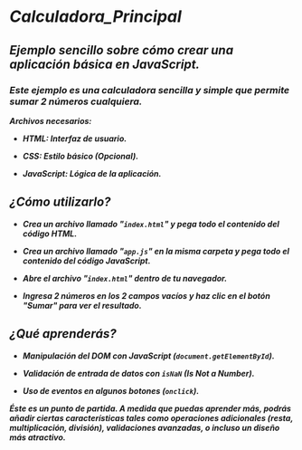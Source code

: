 # **_Calculadora_Principal_**

## **_Ejemplo sencillo sobre cómo crear una aplicación básica en JavaScript._**

### **_Este ejemplo es una calculadora sencilla y simple que permite sumar 2 números cualquiera._**

**_Archivos necesarios:_**

- **_HTML: Interfaz de usuario._**
  
- **_CSS: Estilo básico (Opcional)._**
  
- **_JavaScript: Lógica de la aplicación._**

## **_¿Cómo utilizarlo?_**

- **_Crea un archivo llamado "```index.html```" y pega todo el contenido del código HTML._**
  
- **_Crea un archivo llamado "```app.js```" en la misma carpeta y pega todo el contenido del código JavaScript._**
  
- **_Abre el archivo "```index.html```" dentro de tu navegador._**
  
- **_Ingresa 2 números en los 2 campos vacíos y haz clic en el botón "Sumar" para ver el resultado._**

## _¿Qué aprenderás?_

- **_Manipulación del DOM con JavaScript (```document.getElementById```)._**
  
- **_Validación de entrada de datos con ```isNaN``` (Is Not a Number)._**

- **_Uso de eventos en algunos botones (```onclick```)._**
  
**_Éste es un punto de partida. A medida que puedas aprender más, podrás añadir ciertas características tales como operaciones adicionales (resta, multiplicación, división), validaciones avanzadas, o incluso un diseño más atractivo._**
